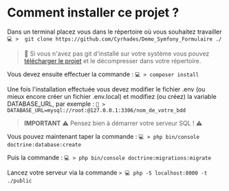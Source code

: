# Comment installer ce projet ?

Dans un terminal placez vous dans le répertoire où vous souhaitez travailler
`💻 >  git clone https://github.com/Cyrhades/Demo_Symfony_Formulaire ./`

>📌 Si vous n'avez pas git d'installé sur votre système vous pouvez [télécharger le projet](https://github.com/Cyrhades/Demo_Symfony_Formulaire/archive/master.zip) et le décompresser dans votre répertoire.



Vous devez ensuite effectuer la commande :
`💻 > composer install`


Une fois l'installation effectuée vous devez modifier le fichier .env (ou mieux encore créer un fichier .env.local)
et modifiez (ou créez) la variable DATABASE_URL, par exemple :
`📑 > DATABASE_URL=mysql://root:@127.0.0.1:3306/nom_de_votre_bdd`

> **IMPORTANT**
>⚠️ Pensez bien à démarrer votre serveur SQL ! ⚠️

Vous pouvez maintenant taper la commande :
`💻 > php bin/console doctrine:database:create`


Puis la commande :
`💻 > php bin/console doctrine:migrations:migrate`


Lancez votre serveur via la commande
`> 💻 php -S localhost:8000 -t ./public`
